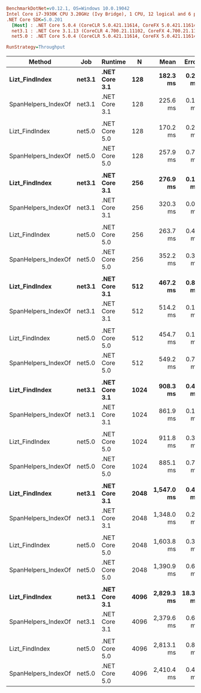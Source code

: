``` ini

BenchmarkDotNet=v0.12.1, OS=Windows 10.0.19042
Intel Core i7-3930K CPU 3.20GHz (Ivy Bridge), 1 CPU, 12 logical and 6 physical cores
.NET Core SDK=5.0.201
  [Host] : .NET Core 5.0.4 (CoreCLR 5.0.421.11614, CoreFX 5.0.421.11614), X64 RyuJIT
  net3.1 : .NET Core 3.1.13 (CoreCLR 4.700.21.11102, CoreFX 4.700.21.11602), X64 RyuJIT
  net5.0 : .NET Core 5.0.4 (CoreCLR 5.0.421.11614, CoreFX 5.0.421.11614), X64 RyuJIT

RunStrategy=Throughput  

```
|              Method |    Job |       Runtime |    N |       Mean |    Error |   StdDev |  StdErr |        Min |         Q1 |     Median |         Q3 |        Max |   Op/s | Ratio |
|-------------------- |------- |-------------- |----- |-----------:|---------:|---------:|--------:|-----------:|-----------:|-----------:|-----------:|-----------:|-------:|------:|
|      **Lizt_FindIndex** | **net3.1** | **.NET Core 3.1** |  **128** |   **182.3 ms** |  **0.27 ms** |  **0.23 ms** | **0.06 ms** |   **182.0 ms** |   **182.1 ms** |   **182.2 ms** |   **182.4 ms** |   **182.7 ms** | **5.4863** |  **0.81** |
| SpanHelpers_IndexOf | net3.1 | .NET Core 3.1 |  128 |   225.6 ms |  0.13 ms |  0.12 ms | 0.03 ms |   225.4 ms |   225.5 ms |   225.5 ms |   225.6 ms |   225.8 ms | 4.4335 |  1.00 |
|                     |        |               |      |            |          |          |         |            |            |            |            |            |        |       |
|      Lizt_FindIndex | net5.0 | .NET Core 5.0 |  128 |   170.2 ms |  0.21 ms |  0.18 ms | 0.05 ms |   169.9 ms |   170.0 ms |   170.1 ms |   170.4 ms |   170.5 ms | 5.8758 |  0.66 |
| SpanHelpers_IndexOf | net5.0 | .NET Core 5.0 |  128 |   257.9 ms |  0.76 ms |  0.71 ms | 0.18 ms |   257.0 ms |   257.3 ms |   257.7 ms |   258.4 ms |   259.2 ms | 3.8774 |  1.00 |
|                     |        |               |      |            |          |          |         |            |            |            |            |            |        |       |
|      **Lizt_FindIndex** | **net3.1** | **.NET Core 3.1** |  **256** |   **276.9 ms** |  **0.15 ms** |  **0.12 ms** | **0.03 ms** |   **276.8 ms** |   **276.8 ms** |   **276.8 ms** |   **276.9 ms** |   **277.2 ms** | **3.6117** |  **0.86** |
| SpanHelpers_IndexOf | net3.1 | .NET Core 3.1 |  256 |   320.3 ms |  0.08 ms |  0.07 ms | 0.02 ms |   320.1 ms |   320.2 ms |   320.3 ms |   320.3 ms |   320.4 ms | 3.1224 |  1.00 |
|                     |        |               |      |            |          |          |         |            |            |            |            |            |        |       |
|      Lizt_FindIndex | net5.0 | .NET Core 5.0 |  256 |   263.7 ms |  0.46 ms |  0.38 ms | 0.11 ms |   263.1 ms |   263.5 ms |   263.7 ms |   264.0 ms |   264.5 ms | 3.7917 |  0.75 |
| SpanHelpers_IndexOf | net5.0 | .NET Core 5.0 |  256 |   352.2 ms |  0.39 ms |  0.33 ms | 0.09 ms |   351.9 ms |   352.0 ms |   352.1 ms |   352.1 ms |   352.9 ms | 2.8395 |  1.00 |
|                     |        |               |      |            |          |          |         |            |            |            |            |            |        |       |
|      **Lizt_FindIndex** | **net3.1** | **.NET Core 3.1** |  **512** |   **467.2 ms** |  **0.82 ms** |  **0.73 ms** | **0.19 ms** |   **466.5 ms** |   **466.7 ms** |   **466.8 ms** |   **467.5 ms** |   **469.1 ms** | **2.1406** |  **0.91** |
| SpanHelpers_IndexOf | net3.1 | .NET Core 3.1 |  512 |   514.2 ms |  0.12 ms |  0.11 ms | 0.03 ms |   514.0 ms |   514.1 ms |   514.2 ms |   514.2 ms |   514.4 ms | 1.9449 |  1.00 |
|                     |        |               |      |            |          |          |         |            |            |            |            |            |        |       |
|      Lizt_FindIndex | net5.0 | .NET Core 5.0 |  512 |   454.7 ms |  0.11 ms |  0.10 ms | 0.03 ms |   454.6 ms |   454.6 ms |   454.7 ms |   454.8 ms |   454.9 ms | 2.1992 |  0.83 |
| SpanHelpers_IndexOf | net5.0 | .NET Core 5.0 |  512 |   549.2 ms |  0.70 ms |  0.59 ms | 0.16 ms |   547.7 ms |   548.8 ms |   549.3 ms |   549.6 ms |   549.8 ms | 1.8209 |  1.00 |
|                     |        |               |      |            |          |          |         |            |            |            |            |            |        |       |
|      **Lizt_FindIndex** | **net3.1** | **.NET Core 3.1** | **1024** |   **908.3 ms** |  **0.44 ms** |  **0.39 ms** | **0.10 ms** |   **907.8 ms** |   **908.1 ms** |   **908.2 ms** |   **908.5 ms** |   **909.2 ms** | **1.1009** |  **1.05** |
| SpanHelpers_IndexOf | net3.1 | .NET Core 3.1 | 1024 |   861.9 ms |  0.16 ms |  0.15 ms | 0.04 ms |   861.7 ms |   861.8 ms |   861.9 ms |   862.0 ms |   862.2 ms | 1.1602 |  1.00 |
|                     |        |               |      |            |          |          |         |            |            |            |            |            |        |       |
|      Lizt_FindIndex | net5.0 | .NET Core 5.0 | 1024 |   911.8 ms |  0.32 ms |  0.30 ms | 0.08 ms |   911.4 ms |   911.6 ms |   911.7 ms |   912.0 ms |   912.3 ms | 1.0967 |  1.03 |
| SpanHelpers_IndexOf | net5.0 | .NET Core 5.0 | 1024 |   885.1 ms |  0.72 ms |  0.67 ms | 0.17 ms |   883.2 ms |   885.1 ms |   885.4 ms |   885.6 ms |   885.7 ms | 1.1298 |  1.00 |
|                     |        |               |      |            |          |          |         |            |            |            |            |            |        |       |
|      **Lizt_FindIndex** | **net3.1** | **.NET Core 3.1** | **2048** | **1,547.0 ms** |  **0.43 ms** |  **0.38 ms** | **0.10 ms** | **1,546.5 ms** | **1,546.7 ms** | **1,546.9 ms** | **1,547.2 ms** | **1,547.7 ms** | **0.6464** |  **1.15** |
| SpanHelpers_IndexOf | net3.1 | .NET Core 3.1 | 2048 | 1,348.0 ms |  0.28 ms |  0.25 ms | 0.07 ms | 1,347.6 ms | 1,347.8 ms | 1,347.9 ms | 1,348.1 ms | 1,348.5 ms | 0.7418 |  1.00 |
|                     |        |               |      |            |          |          |         |            |            |            |            |            |        |       |
|      Lizt_FindIndex | net5.0 | .NET Core 5.0 | 2048 | 1,603.8 ms |  0.38 ms |  0.32 ms | 0.09 ms | 1,603.3 ms | 1,603.6 ms | 1,603.8 ms | 1,604.0 ms | 1,604.4 ms | 0.6235 |  1.15 |
| SpanHelpers_IndexOf | net5.0 | .NET Core 5.0 | 2048 | 1,390.9 ms |  0.63 ms |  0.58 ms | 0.15 ms | 1,389.3 ms | 1,390.8 ms | 1,391.0 ms | 1,391.2 ms | 1,391.6 ms | 0.7189 |  1.00 |
|                     |        |               |      |            |          |          |         |            |            |            |            |            |        |       |
|      **Lizt_FindIndex** | **net3.1** | **.NET Core 3.1** | **4096** | **2,829.3 ms** | **18.35 ms** | **16.27 ms** | **4.35 ms** | **2,816.7 ms** | **2,818.7 ms** | **2,821.0 ms** | **2,834.6 ms** | **2,869.5 ms** | **0.3534** |  **1.19** |
| SpanHelpers_IndexOf | net3.1 | .NET Core 3.1 | 4096 | 2,379.6 ms |  0.69 ms |  0.61 ms | 0.16 ms | 2,379.0 ms | 2,379.3 ms | 2,379.4 ms | 2,379.9 ms | 2,381.1 ms | 0.4202 |  1.00 |
|                     |        |               |      |            |          |          |         |            |            |            |            |            |        |       |
|      Lizt_FindIndex | net5.0 | .NET Core 5.0 | 4096 | 2,813.1 ms |  0.86 ms |  0.72 ms | 0.20 ms | 2,811.6 ms | 2,812.7 ms | 2,813.2 ms | 2,813.3 ms | 2,814.2 ms | 0.3555 |  1.17 |
| SpanHelpers_IndexOf | net5.0 | .NET Core 5.0 | 4096 | 2,410.4 ms |  0.43 ms |  0.38 ms | 0.10 ms | 2,409.7 ms | 2,410.2 ms | 2,410.3 ms | 2,410.6 ms | 2,411.2 ms | 0.4149 |  1.00 |
